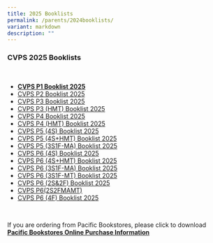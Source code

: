 ```yaml
---
title: 2025 Booklists
permalink: /parents/2024booklists/
variant: markdown
description: ""
---
```

### **CVPS 2025 Booklists**
<br>

* [**CVPS P1 Booklist 2025**](/files/2025%20Booklists/CVPSP1_Booklist_2025.pdf)
* [CVPS P2 Booklist 2025](/files/2025%20Booklists/CVPS_P2_Booklist_2025.pdf)
* [CVPS P3 Booklist 2025](/files/2025%20Booklists/CVPS_P3_Booklist_2025.pdf)
* [CVPS P3 (HMT) Booklist 2025](/files/2025%20Booklists/CVPS_P3__HMT__Bookloist_2025.pdf)
* [CVPS P4 Booklist 2025](/files/2025%20Booklists/CVPS_P4_Booklist_2025.pdf)
* [CVPS P4 (HMT) Booklist 2025](/files/2025%20Booklists/CVPS_P4__HMT__Booklist_2025.pdf)
* [CVPS P5 (4S) Booklist 2025](/files/2025%20Booklists/CVPS_P5__4S__Booklist_2025.pdf)
* [CVPS P5 (4S+HMT) Booklist 2025](/files/2025%20Booklists/CVPS_P5__4S_HMT__Booklist_2025.pdf)
* [CVPS P5 (3S1F-MA) Booklist 2025](/files/2025%20Booklists/CVPS_P5__3S1F_MA__Booklist_2025.pdf)
* [CVPS P6 (4S) Booklist 2025](/files/2025%20Booklists/CVPS_P6__4S__Booklist_2025.pdf)
* [CVPS P6 (4S+HMT) Booklist 2025](/files/2025%20Booklists/CVPS_P6__4S_HMT__Booklist_2025.pdf)
* [CVPS P6 (3S1F-MA) Booklist 2025](/files/2025%20Booklists/CVPS_P6__3S1F_MA__Booklist_2025.pdf)
* [CVPS P6 (3S1F-MT) Booklist 2025](/files/2025%20Booklists/CVPS_P6__3S1F_MT__Booklist_2025.pdf)
* [CVPS P6 (2S&amp;2F) Booklist 2025](/files/2025%20Booklists/CVPS_P6__2S_2F__Booklist_2025.pdf)
* [CVPS P6(2S2FMAMT)](/files/2025%20Booklists/CVPS_P6_2S2FMAMT_.pdf)
* [CVPS P6 (4F) Booklist 2025](/files/2025%20Booklists/CVPS_P6__4F__Booklist_2025.pdf)


<br>

If you are ordering from Pacific Bookstores, please click to download<br>
[**Pacific Bookstores Online Purchase Information**](/files/2025%20Booklists/CVPS_Online_Purchase_Info_2024.pdf)
